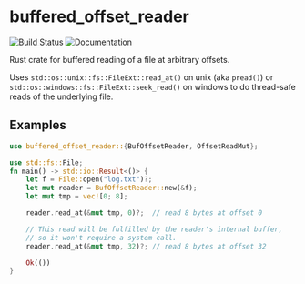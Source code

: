 # buffered\_offset\_reader

[![Build Status](https://travis-ci.org/sbillig/buffered_offset_reader.svg?branch=master)](https://travis-ci.org/sbillig/buffered_offset_reader)
[![Documentation](https://docs.rs/buffered_offset_reader/badge.svg)](https://docs.rs/buffered_offset_reader)

Rust crate for buffered reading of a file at arbitrary offsets.

Uses `std::os::unix::fs::FileExt::read_at()` on unix (aka `pread()`)
or `std::os::windows::fs::FileExt::seek_read()` on windows to do thread-safe
reads of the underlying file.

## Examples

```rust
use buffered_offset_reader::{BufOffsetReader, OffsetReadMut};

use std::fs::File;
fn main() -> std::io::Result<()> {
    let f = File::open("log.txt")?;
    let mut reader = BufOffsetReader::new(&f);
    let mut tmp = vec![0; 8];

    reader.read_at(&mut tmp, 0)?;  // read 8 bytes at offset 0

	// This read will be fulfilled by the reader's internal buffer,
	// so it won't require a system call.
    reader.read_at(&mut tmp, 32)?; // read 8 bytes at offset 32

    Ok(())
}
```
